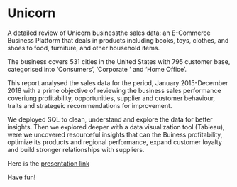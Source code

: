 # Unicorn

A detailed review of Unicorn businessthe sales data: an E-Commerce Business Platform that deals in products including  books, toys, clothes, and shoes to food, furniture, and other household items.

The business covers 531 cities in the United States with 795 customer base, categorised into ‘Consumers’, ‘Corporate ’ and ‘Home Office’.

This report analysed the sales data for the period, January 2015-December 2018 with a prime objective of reviewing the business sales performance coveriung profitability, opportunities, supplier and  customer behaviour, traits and strategeic recommendations for improvement.

We deployed SQL to clean, understand and explore the data for better insights. Then we explored deeper with a data visualization tool (Tableau), were we uncovered resourceful insights that can the Buiness profitability, optimize its products and regional performance, expand customer loyalty and build stronger relationships with suppliers. 

Here is the [presentation link](https://drive.google.com/file/d/1o-5PdOhVOx-598YjqJCj2PDQLFXNabrt/view?usp=sharing)

Have fun!
 



